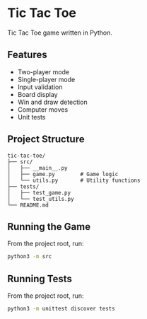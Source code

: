 # Tic Tac Toe

Tic Tac Toe game written in Python.

## Features

- Two-player mode
- Single-player mode
- Input validation
- Board display
- Win and draw detection
- Computer moves
- Unit tests

## Project Structure

```
tic-tac-toe/
├── src/
│   ├── __main__.py
│   ├── game.py        # Game logic
│   └── utils.py       # Utility functions
├── tests/
│   ├── test_game.py 
│   └── test_utils.py
└── README.md
```

## Running the Game

From the project root, run:
```sh
python3 -m src
```

## Running Tests

From the project root, run:
```sh
python3 -m unittest discover tests
```